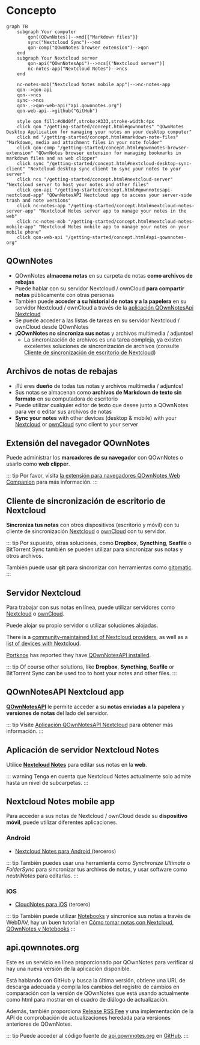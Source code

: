 # Concepto

```mermaid
graph TB
    subgraph Your computer
        qon((QOwnNotes))-->md{{"Markdown files"}}
        sync("Nextcloud Sync")-->md
        qon-comp("QOwnNotes browser extension")-->qon
    end
    subgraph Your Nextcloud server
        qon-api("QOwnNotesApi")-->ncs[("Nextcloud server")]
        nc-notes-app("Nextcloud Notes")-->ncs
    end

    nc-notes-mob("Nextcloud Notes mobile app")-->nc-notes-app
    qon-->qon-api
    qon-->ncs
    sync-->ncs
    qon-.->qon-web-api("api.qownnotes.org")
    qon-web-api-->github("GitHub")

    style qon fill:#d0d0ff,stroke:#333,stroke-width:4px
    click qon "/getting-started/concept.html#qownnotes" "QOwnNotes Desktop Application for managing your notes on your desktop computer"
    click md "/getting-started/concept.html#markdown-note-files" "Markdown, media and attachment files in your note folder"
    click qon-comp "/getting-started/concept.html#qownnotes-browser-extension" "QOwnNotes browser extension for managing bookmarks in markdown files and as web clipper"
    click sync "/getting-started/concept.html#nextcloud-desktop-sync-client" "Nextcloud desktop sync client to sync your notes to your server"
    click ncs "/getting-started/concept.html#nextcloud-server" "Nextcloud server to host your notes and other files"
    click qon-api "/getting-started/concept.html#qownnotesapi-nextcloud-app" "QOwnNotesAPI Nextcloud app to access your server-side trash and note versions"
    click nc-notes-app "/getting-started/concept.html#nextcloud-notes-server-app" "Nextcloud Notes server app to manage your notes in the web"
    click nc-notes-mob "/getting-started/concept.html#nextcloud-notes-mobile-app" "Nextcloud Notes mobile app to manage your notes on your mobile phone"
    click qon-web-api "/getting-started/concept.html#api-qownnotes-org"
```

## QOwnNotes

- QOwnNotes **almacena notas** en su carpeta de notas **como archivos de rebajas**
- Puede hablar con su servidor Nextcloud / ownCloud **para compartir notas** públicamente con otras personas
- También puede **acceder a su historial de notas y a la papelera** en su servidor Nextcloud / ownCloud a través de la [aplicación QOwnNotesApi Nextcloud](#qownnotesapi-nextcloud-app)
- Se puede acceder a las listas de tareas en su servidor Nextcloud / ownCloud desde QOwnNotes
- **¡QOwnNotes no sincroniza sus notas** y archivos multimedia / adjuntos!
    - La sincronización de archivos es una tarea compleja, ya existen excelentes soluciones de sincronización de archivos (consulte [Cliente de sincronización de escritorio de Nextcloud](#nextcloud-desktop-sync-client))


## Archivos de notas de rebajas

- ¡Tú eres **dueño** de todas tus notas y archivos multimedia / adjuntos!
- Sus notas se almacenan como **archivos de Markdown de texto sin formato** en su computadora de escritorio
- Puede utilizar cualquier editor de texto que desee junto a QOwnNotes para ver o editar sus archivos de notas
- **Sync your notes** with other devices (desktop & mobile) with your [Nextcloud](https://nextcloud.com/) or [ownCloud](https://owncloud.org/) sync client to your server


## Extensión del navegador QOwnNotes

Puede administrar los **marcadores de su navegador** con QOwnNotes o usarlo como **web clipper**.

::: tip
Por favor, visita [la extensión para navegadores QOwnNotes Web Companion](browser-extension.md) para más información.
:::

## Cliente de sincronización de escritorio de Nextcloud

**Sincroniza tus notas** con otros dispositivos (escritorio y móvil) con tu cliente de sincronización [Nextcloud](https://nextcloud.com/) o [ownCloud](https://owncloud.org/) con tu servidor.

::: tip
Por supuesto, otras soluciones, como **Dropbox**, **Syncthing**, **Seafile** o BitTorrent Sync también se pueden utilizar para sincronizar sus notas y otros archivos.

También puede usar **git** para sincronizar con herramientas como [gitomatic](https://github.com/muesli/gitomatic/).
:::

## Servidor Nextcloud

Para trabajar con sus notas en línea, puede utilizar servidores como [Nextcloud](https://nextcloud.com/) o [ownCloud](https://owncloud.org/).

Puede alojar su propio servidor o utilizar soluciones alojadas.

There is a [community-maintained list of Nextcloud providers](https://github.com/nextcloud/providers#providers), as well as a [list of devices with Nextcloud](https://nextcloud.com/devices/).

[Portknox](https://portknox.net) has reported they have [QOwnNotesAPI installed](https://portknox.net/en/app_listing).

::: tip
Of course other solutions, like **Dropbox**, **Syncthing**, **Seafile** or BitTorrent Sync can be used too to host your notes and other files.
:::

## QOwnNotesAPI Nextcloud app

[**QOwnNotesAPI**](https://github.com/pbek/qownnotesapi) le permite acceder a su **notas enviadas a la papelera** y **versiones de notas** del lado del servidor.

::: tip
Visite [Aplicación QOwnNotesAPI Nextcloud](qownnotesapi.md) para obtener más información.
:::

## Aplicación de servidor Nextcloud Notes

Utilice [**Nextcloud Notes**](https://github.com/nextcloud/notes) para editar sus notas en la **web**.

::: warning
Tenga en cuenta que Nextcloud Notes actualmente solo admite hasta un nivel de subcarpetas.
:::

## Nextcloud Notes mobile app

Para acceder a sus notas de Nextcloud / ownCloud desde su **dispositivo móvil**, puede utilizar diferentes aplicaciones.

### Android

- [ Nextcloud Notes para Android ](https://play.google.com/store/apps/details?id=it.niedermann.owncloud.notes) (terceros)

::: tip
También puedes usar una herramienta como *Synchronize Ultimate* o *FolderSync* para sincronizar tus archivos de notas, y usar software como *neutriNotes* para editarlas.
:::

### iOS

- [CloudNotes para iOS](https://itunes.apple.com/de/app/cloudnotes-owncloud-notes/id813973264?mt=8) (tercero)

::: tip
También puede utilizar [Notebooks](https://itunes.apple.com/us/app/notebooks-write-and-organize/id780438662) y sincronice sus notas a través de WebDAV, hay un buen tutorial en [Cómo tomar notas con Nextcloud, QOwnNotes y Notebooks](https://lifemeetscode.com/blog/taking-notes-with-nextcloud-qownnotes-and-notebooks)
:::

## api.qownnotes.org

Este es un servicio en línea proporcionado por QOwnNotes para verificar si hay una nueva versión de la aplicación disponible.

Está hablando con GitHub y busca la última versión, obtiene una URL de descarga adecuada y compila los cambios del registro de cambios en comparación con la versión de QOwnNotes que está usando actualmente como html para mostrar en el cuadro de diálogo de actualización.

Además, también proporciona [Release RSS Fee](http://api.qownnotes.org/rss/app-releases) y una implementación de la API de comprobación de actualizaciones heredada para versiones anteriores de QOwnNotes.

::: tip
Puede acceder al código fuente de [api.qownnotes.org](https://api.qownnotes.org) en [GitHub](https://github.com/qownnotes/api).
:::

